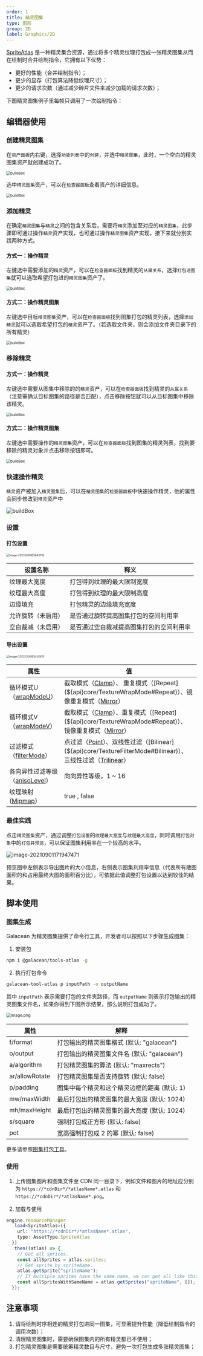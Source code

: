 ```yaml
---
order: 1
title: 精灵图集
type: 图形
group: 2D
label: Graphics/2D
---
```


[SpriteAtlas](${api}core/SpriteAtlas) 是一种精灵集合资源，通过将多个精灵纹理打包成一张精灵图集从而在绘制时合并绘制指令，它拥有以下优势：

- 更好的性能（合并绘制指令）；
- 更少的显存（打包算法降低纹理尺寸）；
- 更少的请求次数（通过减少碎片文件来减少加载的请求次数）；

下图精灵图集例子里每帧只调用了一次绘制指令：

<playground src="sprite-atlas.ts"></playground>

## 编辑器使用

### 创建精灵图集

在`资产面板`内右键，选择`功能列表`中的`创建`，并选中`精灵图集`，此时，一个空白的精灵图集资产就创建成功了。

<img src="https://mdn.alipayobjects.com/huamei_w6ifet/afts/img/A*W-HZSrvAiG8AAAAAAAAAAAAADjCHAQ/original" alt="buildBox" style="zoom: 67%;" />

选中`精灵图集`资产，可以在`检查器面板`查看资产的详细信息。

<img src="https://mdn.alipayobjects.com/huamei_w6ifet/afts/img/A*LW0JS7v5dP8AAAAAAAAAAAAADjCHAQ/original" alt="buildBox" style="zoom: 67%;" />

### 添加精灵

在确定`精灵图集`与`精灵`之间的包含关系后，需要将`精灵`添加至对应的`精灵图集`，此步骤即可通过操作`精灵`资产实现，也可通过操作`精灵图集`资产实现，接下来就分别实践两种方式。

#### 方式一：操作精灵

左键选中需要添加的`精灵`资产，可以在`检查器面板`找到精灵的`从属关系`，选择`打包进图集`就可以选取希望打包进的`精灵图集`资产了。

<img src="https://mdn.alipayobjects.com/huamei_w6ifet/afts/img/A*G_utQZfPYPoAAAAAAAAAAAAADjCHAQ/original" alt="buildBox" style="zoom: 67%;" />

#### 方式二：操作精灵图集

左键选中目标`精灵图集`资产，可以在`检查器面板`找到图集打包的精灵列表，选择`添加精灵`就可以选取希望打包的`精灵`资产了。（若选取文件夹，则会添加文件夹目录下的所有精灵）

<img src="https://mdn.alipayobjects.com/huamei_w6ifet/afts/img/A*6unHT7e-S-8AAAAAAAAAAAAADjCHAQ/original" alt="buildBox" style="zoom: 67%;" />

### 移除精灵

#### 方式一：操作精灵

左键选中需要从图集中移除的的`精灵`资产，可以在`检查器面板`找到精灵的`从属关系`（注意需确认目标图集的路径是否匹配），点击移除按钮就可以从目标图集中移除该精灵。

<img src="https://mdn.alipayobjects.com/huamei_jvf0dp/afts/img/A*dQ_CT5qjHacAAAAAAAAAAAAADleLAQ/original" alt="buildBox" style="zoom: 67%;" />

#### 方式二：操作精灵图集

左键选中需要操作的`精灵图集`资产，可以在`检查器面板`找到图集的精灵列表，找到要移除的精灵对象并点击移除按钮即可。

<img src="https://mdn.alipayobjects.com/huamei_w6ifet/afts/img/A*aZcoS6ISXAoAAAAAAAAAAAAADjCHAQ/original" alt="buildBox" style="zoom: 67%;" />

### 快速操作精灵

`精灵`资产被加入`精灵图集`后，可以在`精灵图集`的`检查器面板`中快速操作精灵，他的属性会同步修改到`精灵`资产中

<img src="https://mdn.alipayobjects.com/huamei_w6ifet/afts/img/A*WxzIS5If7NsAAAAAAAAAAAAADjCHAQ/original" alt="buildBox"  />

### 设置

#### 打包设置

<img src="https://gw.alipayobjects.com/zos/OasisHub/81a2044b-c1b7-449d-96cf-1e098b72a1be/image-20231208165843716.png" alt="image-20231208165843716" style="zoom:50%;" />

| 设置名称 | 释义 |
| --- | --- |
| 纹理最大宽度 | 打包得到纹理的最大限制宽度 |
| 纹理最大高度 | 打包得到纹理的最大限制高度 |
| 边缘填充 | 打包精灵的边缘填充宽度 |
| 允许旋转（未启用） | 是否通过旋转提高图集打包的空间利用率 |
| 空白裁减（未启用） | 是否通过空白裁减提高图集打包的空间利用率 |

#### 导出设置

<img src="https://gw.alipayobjects.com/zos/OasisHub/1f4302b8-d485-4d3e-b508-36b570f5a883/image-20231208165430415.png" alt="image-20231208165430415" style="zoom:50%;" />

| 属性 |值  |
| --- | --- |
| 循环模式U（[wrapModeU](${api}core/Texture#wrapModeU)）       | 截取模式（[Clamp](${api}core/TextureWrapMode#Clamp)）、 重复模式（[Repeat](${api}core/TextureWrapMode#Repeat)）、镜像重复模式（[Mirror](${api}core/TextureWrapMode#Mirror)） |
| 循环模式V（[wrapModeV](${api}core/Texture#wrapModeV)）       | 截取模式（[Clamp](${api}core/TextureWrapMode#Clamp)）、重复模式（[Repeat](${api}core/TextureWrapMode#Repeat)）、 镜像重复模式（[Mirror](${api}core/TextureWrapMode#Mirror)） |
| 过滤模式（[filterMode](${api}core/Texture#filterMode)）      | 点过滤（[Point](${api}core/TextureFilterMode#Point)）、双线性过滤（[Bilinear](${api}core/TextureFilterMode#Bilinear)）、 三线性过滤（[Trilinear](${api}core/TextureFilterMode#Trilinear)） |
| 各向异性过滤等级（[anisoLevel](${api}core/Texture#anisoLevel)） | 向向异性等级，1 ~ 16                                         |
| 纹理映射([Mipmap](${api}core/Texture#generateMipmaps)） | true , false                   |

### 最佳实践

点击`精灵图集`资产，通过调整`打包设置`的`纹理最大宽度`与`纹理最大高度`，同时调用`打包对象`中的`打包并预览`，可以保证图集利用率在一个较高的水平。

![image-20210901171947471](https://mdn.alipayobjects.com/huamei_w6ifet/afts/img/A*lyhRSY63HJgAAAAAAAAAAAAADjCHAQ/original)

预览图中左侧表示导出图片的大小信息，右侧表示图集利用率信息（代表所有散图面积的和占用最终大图的面积百分比），可依据此值调整打包设置以达到较佳的结果。


## 脚本使用

### 图集生成

Galacean 为精灵图集提供了命令行工具，开发者可以按照以下步骤生成图集：

1. 安装包

```bash
npm i @galacean/tools-atlas -g
```

2. 执行打包命令

```bash
galacean-tool-atlas p inputPath -o outputName
```

其中 `inputPath` 表示需要打包的文件夹路径，而 `outputName` 则表示打包输出的精灵图集文件名，如果你得到下图所示结果，那么说明打包成功了。

<img src="https://gw.alipayobjects.com/mdn/rms_7c464e/afts/img/A*UhLBRpt9SwAAAAAAAAAAAAAAARQnAQ" alt="image.png" style="zoom:75%;" />

| 属性           | 解释                                         |
| -------------- | -------------------------------------------- |
| f/format       | 打包输出的精灵图集格式 (默认: "galacean")       |
| o/output       | 打包输出的精灵图集文件名 (默认: "galacean")     |
| a/algorithm    | 打包精灵图集的算法 (默认: "maxrects")        |
| ar/allowRotate | 打包精灵图集是否支持旋转 (默认: false)       |
| p/padding      | 图集中每个精灵和这个精灵边框的距离 (默认: 1) |
| mw/maxWidth    | 最后打包出的精灵图集的最大宽度 (默认: 1024)  |
| mh/maxHeight   | 最后打包出的精灵图集的最大高度 (默认: 1024)  |
| s/square       | 强制打包成正方形 (默认: false)               |
| pot            | 宽高强制打包成 2 的幂 (默认: false)          |

更多请参照[图集打包工具](https://github.com/galacean/tools/blob/main/packages/atlas/README.md)。

### 使用

1. 上传图集图片和图集文件至 CDN 同一目录下，例如文件和图片的地址应分别为 `https://*cdnDir*/*atlasName*.atlas` 和 `https://*cdnDir*/*atlasName*.png`。

2. 加载与使用

```typescript
engine.resourceManager
  .load<SpriteAtlas>({
    url: "https://*cdnDir*/*atlasName*.atlas",
    type: AssetType.SpriteAtlas
  })
  .then((atlas) => {
    // Get all sprites.
    const allSprites = atlas.sprites;
    // Get sprite by spriteName.
    atlas.getSprite("spriteName");
    // If multiple sprites have the same name, we can get all like this.
    const allSpritesWithSameName = atlas.getSprites("spriteName", []);
  });
```

## 注意事项

1. 请将绘制时序相连的精灵打包进同一图集，可显著提升性能（降低绘制指令的调用次数）；
2. 清理精灵图集时，需要确保图集内的所有精灵都已不使用；
3. 打包精灵图集是需要统筹精灵数目与尺寸，避免一次打包生成多张精灵图集；
